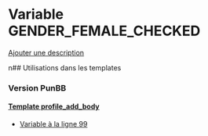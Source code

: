 # Variable GENDER_FEMALE_CHECKED
[Ajouter une description](https://fa-tvars.appspot.com/GENDER_FEMALE_CHECKED)

n## Utilisations dans les templates

### Version PunBB

#### [Template profile_add_body](punbb/profile_add_body.md)
* [Variable à la ligne 99](../punbb/profile_add_body.tpl#L99)